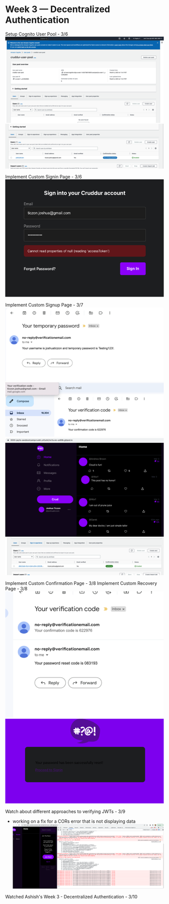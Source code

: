 # Week 3 — Decentralized Authentication

Setup Cognito User Pool - 3/6
![](assets/cognito-user-pool.png)
![](assets/cognito-user.png)

Implement Custom Signin Page - 3/6
![](assets/signin-page-progress.png)

Implement Custom Signup Page - 3/7
![](assets/signup-temp-pw.png)
![](assets/verified-user.png)
![](assets/user-confirmation.png)
![](assets/user-confirmed-aws.png)

Implement Custom Confirmation Page - 3/8
Implement Custom Recovery Page - 3/8
![](assets/reset-password-code.png)
![](assets/reset-password.png)

Watch about different approaches to verifying JWTs - 3/9
- working on a fix for a CORs error that is not displaying data
![](assets/CORS-error.png)

Watched Ashish's Week 3 - Decentralized Authentication - 3/10
